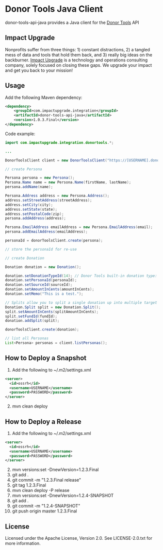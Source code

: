 # Donor Tools Java Client

donor-tools-api-java provides a Java client for the [Donor Tools](donortools.com) API

## Impact Upgrade

Nonprofits suffer from three things: 1) constant distractions, 2) a tangled mess of data and tools that hold them back, and 3) really big ideas on the backburner. [Impact Upgrade](https://www.impactupgrade.com) is a technology and operations consulting company, solely focused on closing these gaps. We upgrade your impact and get you back to your mission!

## Usage

Add the following Maven dependency:

```xml
<dependency>
    <groupId>com.impactupgrade.integration</groupId>
    <artifactId>donor-tools-api-java</artifactId>
    <version>1.0.3.Final</version>
</dependency>
```

Code example:

```java
import com.impactupgrade.integration.donortools.*;

...

DonorToolsClient client = new DonorToolsClient("https://[USERNAME].donortools.com", "username", "password");

// create Persona

Persona persona = new Persona();
Persona.Name name = new Persona.Name(firstName, lastName);
persona.addName(name);

Persona.Address address = new Persona.Address();
address.setStreetAddress(streetAddress);
address.setCity(city);
address.setState(state);
address.setPostalCode(zip);
persona.addAddress(address);

Persona.EmailAddress emailAddress = new Persona.EmailAddress(email);
persona.addEmailAddress(emailAddress);

personaId = donorToolsClient.create(persona);

// store the personaId for re-use

// create Donation

Donation donation = new Donation();

donation.setDonationTypeId(14); // Donor Tools built-in donation type: Online Donation
donation.setPersonaId(personaId);
donation.setSourceId(sourceId);
donation.setAmountInCents(amountInCents);
donation.setMemo("This is a test.");

// Splits allow you to split a single donation up into multiple target funds.
Donation.Split split = new Donation.Split();
split.setAmountInCents(splitAmountInCents);
split.setFundId(fundId);
donation.addSplit(split);

donorToolsClient.create(donation);

// list all Personas
List<Persona> personas = client.listPersonas();
```

## How to Deploy a Snapshot

1. Add the following to ~/.m2/settings.xml
```xml
<server>
  <id>ossrh</id>
  <username>USERNAME</username>
  <password>PASSWORD</password>
</server>
```
2. mvn clean deploy

## How to Deploy a Release

1. Add the following to ~/.m2/settings.xml
```xml
<server>
  <id>ossrh</id>
  <username>USERNAME</username>
  <password>PASSWORD</password>
</server>
```
2. mvn versions:set -DnewVersion=1.2.3.Final
3. git add .
4. git commit -m "1.2.3.Final release"
5. git tag 1.2.3.Final
6. mvn clean deploy -P release
7. mvn versions:set -DnewVersion=1.2.4-SNAPSHOT
8. git add .
9. git commit -m "1.2.4-SNAPSHOT"
10. git push origin master 1.2.3.Final

## License

Licensed under the Apache License, Version 2.0.  See LICENSE-2.0.txt for more information.
